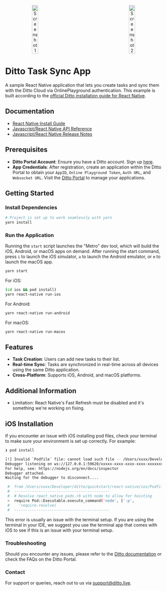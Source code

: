 <div align="center" style="display: flex; justify-content: space-around; align-items: center;">
  <img src="https://github.com/user-attachments/assets/7b0b1385-12d9-48d2-9005-deee70daa5f9" alt="Screenshot 1" style="width: 20%; margin-right: 120px;">
  <img src="https://github.com/user-attachments/assets/e58a4713-437a-4e21-af39-be3dcc8da814" alt="Screenshot 2" style="width: 20%;">
</div>

# Ditto Task Sync App

A sample React Native application that lets you create tasks and sync them with the Ditto Cloud via OnlinePlayground authentication. This example is built according to the [official Ditto installation guide for React Native](https://docs.ditto.live/install-guides/react-native).

## Documentation

- [React Native Install Guide](https://docs.ditto.live/sdk/latest/install-guides/react-native)
- [Javascript/React Native API Reference](https://software.ditto.live/js/Ditto/4.12.0/api-reference/)
- [Javascript/React Native Release Notes](https://docs.ditto.live/sdk/latest/release-notes/js)

## Prerequisites

- **Ditto Portal Account**: Ensure you have a Ditto account. Sign up [here](https://portal.ditto.live/signup).
- **App Credentials**: After registration, create an application within the Ditto Portal to obtain your `AppID`, `Online Playground Token`, `Auth URL`, and `Websocket URL`. Visit the [Ditto Portal](https://portal.ditto.live/) to manage your applications.

## Getting Started

### Install Dependencies

```bash
# Project is set up to work seamlessly with yarn
yarn install
```

### Run the Application

Running the `start` script launches the "Metro" dev tool, which will build the iOS, Android, or macOS apps on demand.
After running the start command, press `i` to launch the iOS simulator, `a` to launch the Android emulator, or `m` to launch the macOS app.

```bash
yarn start
```

For iOS:

```bash
(cd ios && pod install)
yarn react-native run-ios
```

For Android:

```bash
yarn react-native run-android
```

For macOS:

```bash
yarn react-native run-macos
```

## Features

- **Task Creation**: Users can add new tasks to their list.
- **Real-time Sync**: Tasks are synchronized in real-time across all devices using the same Ditto application.
- **Cross-Platform**: Supports iOS, Android, and macOS platforms.

## Additional Information

- Limitation: React Native's Fast Refresh must be disabled and it's something we're working on fixing.

## iOS Installation

If you encounter an issue with iOS installing pod files, check your terminal to make sure your environment is set up correctly.
For example:

```bash
❯ pod install

[!] Invalid `Podfile` file: cannot load such file -- /Users/xxxx/Developer/ditto/quickstart/react-native/node_modules/react-native/scripts/react_native_pods.rb
Debugger listening on ws://127.0.0.1:59620/xxxxx-xxxx-xxxx-xxxx-xxxxxxxxx
For help, see: https://nodejs.org/en/docs/inspector
Debugger attached.
Waiting for the debugger to disconnect....

 #  from /Users/xxxx/Developer/ditto/quickstart/react-native/ios/Podfile:2
 #  -------------------------------------------
 #  # Resolve react_native_pods.rb with node to allow for hoisting
 >  require Pod::Executable.execute_command('node', ['-p',
 #    'require.resolve(
 #  -------------------------------------------
```

This error is usually an issue with the terminal setup. If you are using the terminal in your IDE, we suggest you use the terminal app that comes with iOS to see if this is an issue with your terminal setup.

### Troubleshooting

Should you encounter any issues, please refer to the [Ditto documentation](https://docs.ditto.live/) or check the FAQs on the Ditto Portal.

### Contact

For support or queries, reach out to us via [support@ditto.live](mailto:support@ditto.live).

